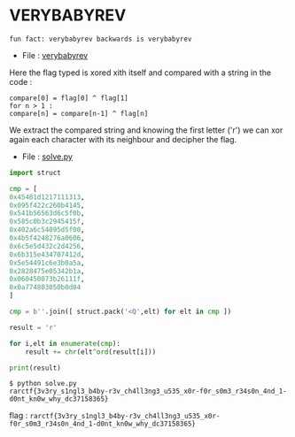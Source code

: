 # VERYBABYREV
```
fun fact: verybabyrev backwards is verybabyrev
```

- File : [verybabyrev](../attachements/verybabyrev/verybabyrev)

Here the flag typed is xored xith itself and compared with a string in the code :
```
compare[0] = flag[0] ^ flag[1]
for n > 1 :
compare[n] = compare[n-1] ^ flag[n]
```

We extract the compared string and knowing the first letter ('r') we can xor again each character with its neighbour and decipher the flag.

- File : [solve.py](../attachements/verybabyrev/solve.py)
```python
import struct

cmp = [
0x45481d1217111313,
0x095f422c260b4145,
0x541b56563d6c5f0b,
0x585c0b3c2945415f,
0x402a6c54095d5f00,
0x4b5f4248276a0606,
0x6c5e5d432c2d4256,
0x6b315e434707412d,
0x5e54491c6e3b0a5a,
0x2828475e05342b1a,
0x060450073b26111f,
0x0a774803050b0d04
]

cmp = b''.join([ struct.pack('<Q',elt) for elt in cmp ])

result = 'r'

for i,elt in enumerate(cmp):
    result += chr(elt^ord(result[i]))

print(result)
```

```
$ python solve.py
rarctf{3v3ry_s1ngl3_b4by-r3v_ch4ll3ng3_u535_x0r-f0r_s0m3_r34s0n_4nd_1-d0nt_kn0w_why_dc37158365}
```

flag : `rarctf{3v3ry_s1ngl3_b4by-r3v_ch4ll3ng3_u535_x0r-f0r_s0m3_r34s0n_4nd_1-d0nt_kn0w_why_dc37158365}`